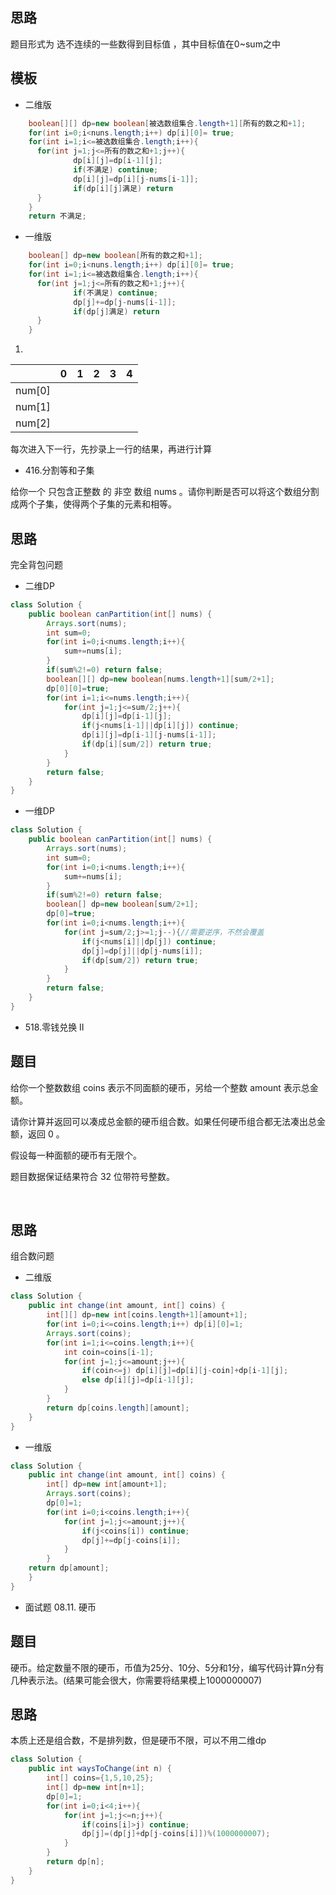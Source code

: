 ## 思路
题目形式为 选不连续的一些数得到目标值 ，其中目标值在0~sum之中
## 模板
* 二维版

```java
    boolean[][] dp=new boolean[被选数组集合.length+1][所有的数之和+1];
    for(int i=0;i<nuns.length;i++) dp[i][0]= true;
    for(int i=1;i<=被选数组集合.length;i++){
      for(int j=1;j<=所有的数之和+1;j++){
              dp[i][j]=dp[i-1][j];
              if(不满足) continue;
              dp[i][j]=dp[i][j-nums[i-1]];
              if(dp[i][j]满足) return
      }
    }
    return 不满足;
```
* 一维版

```java
    boolean[] dp=new boolean[所有的数之和+1];
    for(int i=0;i<nuns.length;i++) dp[i][0]= true;
    for(int i=1;i<=被选数组集合.length;i++){
      for(int j=1;j<=所有的数之和+1;j++){
              if(不满足) continue;
              dp[j]+=dp[j-nums[i-1]];
              if(dp[j]满足) return
      }
    }
```
1. 

|        | 0    | 1    | 2    | 3    | 4    |
| ------ | ---- | ---- | ---- | ---- | ---- |
| num[0] |      |      |      |      |      |
| num[1] |      |      |      |      |      |
| num[2] |      |      |      |      |      |

每次进入下一行，先抄录上一行的结果，再进行计算
*  416.分割等和子集

给你一个 只包含正整数 的 非空 数组 nums 。请你判断是否可以将这个数组分割成两个子集，使得两个子集的元素和相等。
## 思路
完全背包问题
* 二维DP
```java
class Solution {
    public boolean canPartition(int[] nums) {
        Arrays.sort(nums);
        int sum=0;
        for(int i=0;i<nums.length;i++){
            sum+=nums[i];
        }
        if(sum%2!=0) return false;
        boolean[][] dp=new boolean[nums.length+1][sum/2+1];
        dp[0][0]=true;
        for(int i=1;i<=nums.length;i++){
            for(int j=1;j<=sum/2;j++){
                dp[i][j]=dp[i-1][j];
                if(j<nums[i-1]||dp[i][j]) continue;
                dp[i][j]=dp[i-1][j-nums[i-1]];
                if(dp[i][sum/2]) return true;
            }
        }
        return false;
    }
}
```
* 一维DP

```java
class Solution {
    public boolean canPartition(int[] nums) {
        Arrays.sort(nums);
        int sum=0;
        for(int i=0;i<nums.length;i++){
            sum+=nums[i];
        }
        if(sum%2!=0) return false;
        boolean[] dp=new boolean[sum/2+1];
        dp[0]=true;
        for(int i=0;i<nums.length;i++){
            for(int j=sum/2;j>=1;j--){//需要逆序，不然会覆盖
                if(j<nums[i]||dp[j]) continue;
                dp[j]=dp[j]||dp[j-nums[i]];
                if(dp[sum/2]) return true;
            }
        }
        return false;
    }
}
```
*  518.零钱兑换 II

## 题目
给你一个整数数组 coins 表示不同面额的硬币，另给一个整数 amount 表示总金额。

请你计算并返回可以凑成总金额的硬币组合数。如果任何硬币组合都无法凑出总金额，返回 0 。

假设每一种面额的硬币有无限个。 

题目数据保证结果符合 32 位带符号整数。

 
## 思路
组合数问题
* 二维版
```java
class Solution {
    public int change(int amount, int[] coins) {
        int[][] dp=new int[coins.length+1][amount+1];
        for(int i=0;i<=coins.length;i++) dp[i][0]=1;
        Arrays.sort(coins);
        for(int i=1;i<=coins.length;i++){
            int coin=coins[i-1];
            for(int j=1;j<=amount;j++){
                if(coin<=j) dp[i][j]=dp[i][j-coin]+dp[i-1][j];
                else dp[i][j]=dp[i-1][j];
            }
        }
        return dp[coins.length][amount];
    }
}
```
* 一维版

```java
class Solution {
    public int change(int amount, int[] coins) {
        int[] dp=new int[amount+1];
        Arrays.sort(coins);
        dp[0]=1;
        for(int i=0;i<coins.length;i++){
            for(int j=1;j<=amount;j++){
                if(j<coins[i]) continue;
                dp[j]+=dp[j-coins[i]];
            }
        }
    return dp[amount];
    }
}
```
* 面试题 08.11. 硬币

## 题目
硬币。给定数量不限的硬币，币值为25分、10分、5分和1分，编写代码计算n分有几种表示法。(结果可能会很大，你需要将结果模上1000000007)
## 思路
本质上还是组合数，不是排列数，但是硬币不限，可以不用二维dp
```java
class Solution {
    public int waysToChange(int n) {
        int[] coins={1,5,10,25};
        int[] dp=new int[n+1];
        dp[0]=1;
        for(int i=0;i<4;i++){
            for(int j=1;j<=n;j++){
                if(coins[i]>j) continue;
                dp[j]=(dp[j]+dp[j-coins[i]])%(1000000007);
            }
        }
        return dp[n];
    }
}
```
